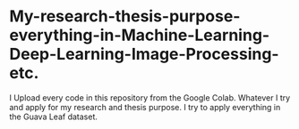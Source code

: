 # My-research-thesis-purpose-everything-in-Machine-Learning-Deep-Learning-Image-Processing-etc.
I Upload every code in this repository from the Google Colab. Whatever I try and apply for my research and thesis purpose. I try to apply everything in the Guava Leaf dataset.
